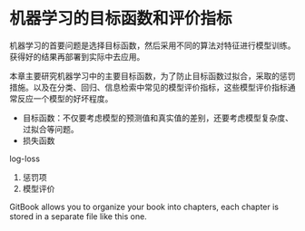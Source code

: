 # 机器学习的目标函数和评价指标

机器学习的首要问题是选择目标函数，然后采用不同的算法对特征进行模型训练。获得好的结果再部署到实际中去应用。

本章主要研究机器学习中的主要目标函数，为了防止目标函数过拟合，采取的惩罚措施。以及在分类、回归、信息检索中常见的模型评价指标，这些模型评价指标通常反应一个模型的好坏程度。

* 目标函数：不仅要考虑模型的预测值和真实值的差别，还要考虑模型复杂度、过拟合等问题。
* 损失函数

log-loss

1. 惩罚项
2. 模型评价

GitBook allows you to organize your book into chapters, each chapter is stored in a separate file like this one.


